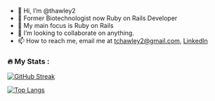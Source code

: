 - 👋 Hi, I’m @thawley2
- 👀 Former Biotechnologist now Ruby on Rails Developer 
- 🌱 My main focus is Ruby on Rails
- 💞️ I’m looking to collaborate on anything.
- 📫 How to reach me, email me at tchawley2@gmail.com, [LinkedIn](https://www.linkedin.com/in/thomas-hawley-901612123/)

<!---
thawley2/thawley2 is a ✨ special ✨ repository because its `README.md` (this file) appears on your GitHub profile.
You can click the Preview link to take a look at your changes.
--->
### :fire: My Stats :
[![GitHub Streak](http://github-readme-streak-stats.herokuapp.com?user=thawley2&theme=dark&background=000000)](https://git.io/streak-stats)

[![Top Langs](https://github-readme-stats.vercel.app/api/top-langs/?username=thawley2&layout=compact&theme=vision-friendly-dark)](https://github.com/anuraghazra/github-readme-stats)
<!-- ![Anurag's GitHub stats](https://github-readme-stats.vercel.app/api?username=thawley2&show_icons=true&theme=radical) -->
